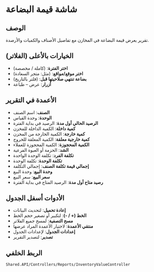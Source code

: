 # شاشة قيمة البضاعة

## الوصف
تقرير يعرض قيمة البضاعة في المخازن مع تفاصيل الأصناف والكميات والأرصدة.

## الخيارات بالأعلى (الفلاتر)
- **اختر الفترة**: (كاملة / مخصصة)
- **اختر موقع/مواقع**: (مثل: متجر السعادة)
- **بضاعة تنتهي صلاحيتها قبل**: (فلتر بالتاريخ)
- **أزرار**: عرض – طباعة

## الأعمدة في التقرير
- **الصنف**: اسم الصنف
- **الوحدة**: وحدة القياس
- **الرصيد الحالي أول مدة**: الرصيد في بداية الفترة
- **كمية داخلة**: الكمية الداخلة للمخزن
- **كمية خارجة**: الكمية الخارجة من المخزن
- **كمية خارجية معلقة**: الكمية المعلقة للخروج
- **الكمية المحجوزة**: الكمية المحجوزة للعملاء
- **الشد**: الحزمة أو العبوة الفرعية
- **تكلفة الفرد**: تكلفة الوحدة الواحدة
- **تكلفة الوحدة**: تكلفة الوحدة
- **إجمالي قيمة تكلفة الصنف**: إجمالي التكلفة
- **وحدة البيع**: وحدة البيع
- **سعر البيع**: سعر البيع
- **رصيد متاح أول مدة**: الرصيد المتاح في بداية الفترة

## الأدوات أسفل الجدول
- **إعادة تحميل**: لتحديث البيانات
- **الخط (+ / -)**: لتكبير أو تصغير حجم الخط
- **مسح التصفية**: لمسح جميع الفلاتر
- **منتقي الأعمدة**: لاختيار الأعمدة المراد عرضها
- **إعدادات الجدول**: لإعدادات الجدول
- **تصدير**: لتصدير التقرير

## الربط الخلفي
`Shared.API/Controllers/Reports/InventoryValueController`
